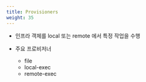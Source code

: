 ```yaml
---
title: Provisioners
weight: 35
---
```


* 인프라 객체를 local 또는 remote 에서 특정 작업을 수행

* 주요 프로비저너
  * file
  * local-exec
  * remote-exec
